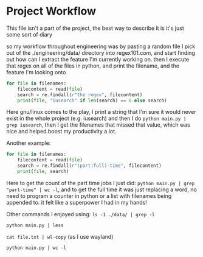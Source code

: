 # Project Workflow

This file isn't a part of the project, the best way to describe it is it's just some sort of diary

so my workflow throughout engineering was by pasting a random file I pick out of the ./engineering/data/ directory into
regex101.com, and start finding out how can I extract the feature I'm currently working on. then I execute that regex on
all of the files in python, and print the filename, and the feature I'm looking onto

```python
for file in filenames:
	filecontent = read(file)
	search = re.findall(r"the regex", filecontent)
	print(file, "iusearch" if len(search) == 0 else search)
```

Here gnu/linux comes to the play, I print a string that I'm sure it would never exist in the whole project (e.g. iusearch)
and then I do `python main.py | grep iusearch`, then I get the filenames that missed that value, which was nice and
helped boost my productivity a lot.

Another example:

```python
for file in filenames:
	filecontent = read(file)
	search = re.findall(r"(part|full)-time", filecontent)
	print(file, search)
```

Here to get the count of the part time jobs I just did: `python main.py | grep "part-time" | wc -l`, and to get the full
time it was just replacing a word, no need to program a counter in python or a list with filenames being appended to. it
felt like a superpower I had in my hands!

Other commands I enjoyed using:
`ls -1 ./data/ | grep -l`

`python main.py | less`

`cat file.txt | wl-copy` (as I use wayland)

`python main.py | wc -l`
